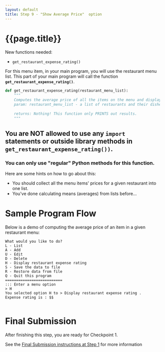 ```yaml
---
layout: default
title: Step 9 - "Show Average Price"  option
---
```


# {{page.title}}


New functions needed:
* `get_restaurant_expense_rating()`

For this menu item, in your main program, you will use the restaurant menu list. This part of your main program will call the function **`get_restaurant_expense_rating()`**.


```python
def get_restaurant_expense_rating(restaurant_menu_list):
    """
    Computes the average price of all the items on the menu and display the expense rating of the restaurant.
    param: restaurant_menu_list - a list of restaurants and their dishes (list of dicts)
    
    returns: Nothing! This function only PRINTS out results.    
    """
```

## You are NOT allowed to use any `import` statements or outside library methods in `get_restaurant_expense_rating())`.
### You can only use "regular" Python methods for this function.

Here are some hints on how to go about this:
* You should collect all the menu items' prices for a given restaurant into one list.
* You've done calculating means (averages) from lists before...



# Sample Program Flow

Below is a demo of computing the average price of an item in a given restaurant menu:

```
What would you like to do?
L - List
A - Add
U - Edit
D - Delete
H - Display restaurant expense rating 
S - Save the data to file
R - Restore data from file
Q - Quit this program
==========================
::: Enter a menu option
> H
You selected option H to > Display restaurant expense rating .
Expense rating is : $$
 
```


# Final Submission

After finishing this step, you are ready for Checkpoint 1.

See the [Final Submission instructions at Step 1](/w23-project/step01#final-submission) for more information